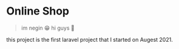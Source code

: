 # Online Shop
> im negin 😁 hi guys 👋

this project is the first laravel project that I started on Augest 2021.